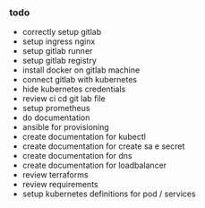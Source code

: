 ### todo

* correctly setup gitlab
* setup ingress nginx
* setup gitlab runner
* setup gitlab registry
* install docker on gitlab machine
* connect gitlab with kubernetes
* hide kubernetes credentials
* review ci cd git lab file
* setup prometheus
* do documentation
* ansible for provisioning
* create documentation for kubectl
* create documentation for create sa e secret
* create documentation for dns
* create documentation for loadbalancer
* review terraforms
* review requirements
* setup kubernetes definitions for pod / services
